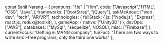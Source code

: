 const Sahil Narang = {
    pronouns: "He" | "Him",
    code: ["Javascript","HTML", "CSS", "Java",],
    frameworks: ["BootStrap", "jQuery"],
    askMeAbout: ["web dev", "tech", "AR/VR"],
    technologies: {
        fullStack: {
            js: ["Node.js", "Express", react.js, redux@toolkit],
        },
        gameApp: {
            native: ["Unity3D"]
        },
        devOps: ["AWS"],
        databases: ["MySql", "sequelize", NOSQL],
        misc: ["Firebase"]
    },
    currentFocus: "Getting in MANG company",
    funFact: "There are two ways to write error-free programs; only the third one works"
};
<!---
Sahilnarang310/Sahilnarang310 is a ✨ special ✨ repository because its `README.md` (this file) appears on your GitHub profile.
You can click the Preview link to take a look at your changes.
--->
